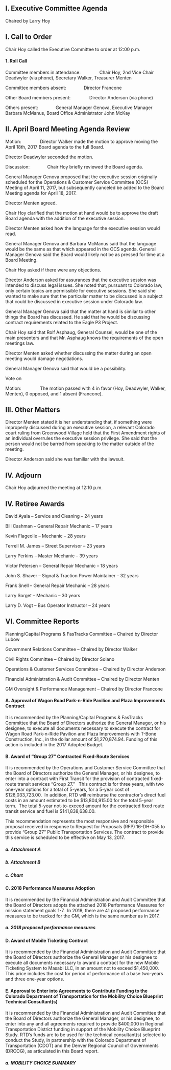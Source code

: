 ## I. Executive Committee Agenda

Chaired by Larry Hoy

## I. Call to Order

Chair Hoy called the Executive Committee to order at 12:00 p.m.

#### 1. Roll Call

Committee members in attendance:               Chair Hoy, 2nd Vice Chair Deadwyler (via phone), Secretary Walker, Treasurer Menten

Committee members absent:              Director Francone

Other Board members present:               Director Anderson (via phone)

Others present:              General Manager Genova, Executive Manager Barbara McManus, Board Office Administrator John McKay

## II. April Board Meeting Agenda Review

Motion:               Director Walker made the motion to approve moving the April 18th, 2017 Board agenda to the full Board.

Director Deadwyler seconded the motion.

Discussion:              Chair Hoy briefly reviewed the Board agenda.

General Manager Genova proposed that the executive session originally scheduled for the Operations & Customer Service Committee (OCS) Meeting of April 11, 2017, but subsequently canceled be added to the Board Meeting agenda for April 18, 2017.

Director Menten agreed.

Chair Hoy clarified that the motion at hand would be to approve the draft Board agenda with the addition of the executive session.

Director Menten asked how the language for the executive session would read.

General Manager Genova and Barbara McManus said that the language would be the same as that which appeared in the OCS agenda. General Manager Genova said the Board would likely not be as pressed for time at a Board Meeting.

Chair Hoy asked if there were any objections.

Director Anderson asked for assurances that the executive session was intended to discuss legal issues. She noted that, pursuant to Colorado law, only certain topics are permissible for executive sessions. She said she wanted to make sure that the particular matter to be discussed is a subject that could be discussed in executive session under Colorado law.

General Manager Genova said that the matter at hand is similar to other things the Board has discussed. He said that he would be discussing contract requirements related to the Eagle P3 Project.

Chair Hoy said that Rolf Asphaug, General Counsel, would be one of the main presenters and that Mr. Asphaug knows the requirements of the open meetings law.

Director Menten asked whether discussing the matter during an open meeting would damage negotiations.

General Manager Genova said that would be a possibility.

Vote on

Motion:               The motion passed with 4 in favor (Hoy, Deadwyler, Walker, Menten), 0 opposed, and 1 absent (Francone).

## III. Other Matters

Director Menten stated it is her understanding that, if something were improperly discussed during an executive session, a relevant Colorado court ruling from Greenwood Village held that the First Amendment rights of an individual overrules the executive session privilege. She said that the person would not be barred from speaking to the matter outside of the meeting.

Director Anderson said she was familiar with the lawsuit.

## IV. Adjourn

Chair Hoy adjourned the meeting at 12:10 p.m.

## IV. Retiree Awards

David Ayala – Service and Cleaning – 24 years

Bill Cashman – General Repair Mechanic – 17 years

Kevin Flageolle – Mechanic – 28 years

Terrell M. James – Street Supervisor – 23 years

Larry Perkins – Master Mechanic – 39 years

Victor Petersen – General Repair Mechanic – 18 years

John S. Shaver – Signal & Traction Power Maintainer – 32 years

Frank Snell – General Repair Mechanic – 28 years

Larry Sorget – Mechanic – 30 years

Larry D. Vogt – Bus Operator Instructor – 24 years

## VI. Committee Reports

Planning/Capital Programs & FasTracks Committee – Chaired by Director Lubow

Government Relations Committee – Chaired by Director Walker

Civil Rights Committee – Chaired by Director Solano

Operations & Customer Services Committee – Chaired by Director Anderson

Financial Administration & Audit Committee – Chaired by Director Menten

GM Oversight & Performance Management – Chaired by Director Francone

#### A. Approval of Wagon Road Park-n-Ride Pavilion and Plaza Improvements Contract

It is recommended by the Planning/Capital Programs & FasTracks Committee that the Board of Directors authorize the General Manager, or his designee, to execute all documents necessary to execute the contract for Wagon Road Park-n-Ride Pavilion and Plaza Improvements with T-Bone Construction, Inc., in the dollar amount of $1,270,874.94. Funding of this action is included in the 2017 Adopted Budget.

#### B. Award of “Group 27” Contracted Fixed-Route Services

It is recommended by the Operations and Customer Service Committee that the Board of Directors authorize the General Manager, or his designee, to enter into a contract with First Transit for the provision of contracted fixed-route transit services “Group 27.”   This contract is for three years, with two one-year options for a total of 5-years, for a 5-year cost of $128,033,723.00.  In addition, RTD will reimburse the contractor’s direct fuel costs in an amount estimated to be $13,804,915.00 for the total 5-year term.  The total 5-year not-to-exceed amount for the contracted fixed route transit service and fuel is $141,838,638.00.

This recommendation represents the most responsive and responsible proposal received in response to Request for Proposals (RFP) 16-DH-055 to provide “Group 27” Public Transportation Services. The contract to provide this service is scheduled to be effective on May 13, 2017.

##### a. Attachment A

##### b. Attachment B

##### c. Chart

#### C. 2018 Performance Measures Adoption

It is recommended by the Financial Administration and Audit Committee that the Board of Directors adopts the attached 2018 Performance Measures for mission statement goals 1-7.  In 2018, there are 41 proposed performance measures to be tracked for the GM, which is the same number as in 2017.

##### a. 2018 proposed performance measures

#### D. Award of Mobile Ticketing Contract

It is recommended by the Financial Administration and Audit Committee that the Board of Directors authorize the General Manager or his designee to execute all documents necessary to award a contract for the new Mobile Ticketing System to Masabi LLC, in an amount not to exceed $1,450,000. This price includes the cost for period of performance of a base two-years and three one-year options.

#### E. Approval to Enter into Agreements to Contribute Funding to the Colorado Department of Transportation for the Mobility Choice Blueprint Technical Consultant(s)

It is recommended by the Financial Administration and Audit Committee that the Board of Directors authorize the General Manager, or his designee, to enter into any and all agreements required to provide $400,000 in Regional Transportation District funding in support of the Mobility Choice Blueprint Study. RTD’s funds are to be used for the technical consultant(s) selected to conduct the Study, in partnership with the Colorado Department of Transportation (CDOT) and the Denver Regional Council of Governments (DRCOG), as articulated in this Board report.

##### a. MOBILITY CHOICE SUMMARY
